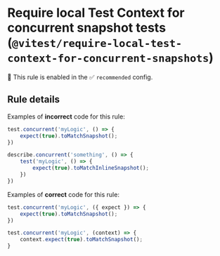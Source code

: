 # Require local Test Context for concurrent snapshot tests (`@vitest/require-local-test-context-for-concurrent-snapshots`)

💼 This rule is enabled in the ✅ `recommended` config.

<!-- end auto-generated rule header -->

## Rule details

Examples of **incorrect** code for this rule:

```js
test.concurrent('myLogic', () => {
    expect(true).toMatchSnapshot();
})

describe.concurrent('something', () => {
    test('myLogic', () => {
        expect(true).toMatchInlineSnapshot();
    })
})
```

Examples of **correct** code for this rule:

```js
test.concurrent('myLogic', ({ expect }) => {
    expect(true).toMatchSnapshot();
})

test.concurrent('myLogic', (context) => {
    context.expect(true).toMatchSnapshot();
}
```
